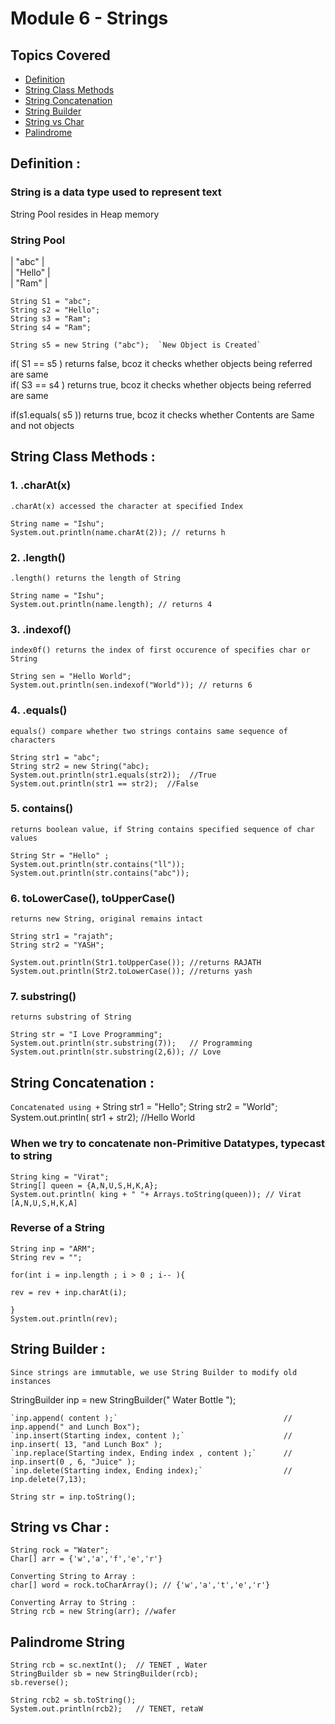 # Module 6 - Strings

## Topics Covered
- [Definition](#definition)
- [String Class Methods](#string_class)
- [String Concatenation](#string_concatenate)
- [String Builder](#string_builder)
- [String vs Char](#string_char)
- [Palindrome](#palindrome)

<a name="definition"></a>
## Definition : 
### String is a data type used to represent text

String Pool resides in Heap memory

### String Pool

|  "abc"        |    
|  "Hello"      |   
|   "Ram"       | 

    String S1 = "abc";
    String s2 = "Hello";
    String s3 = "Ram";
    String s4 = "Ram";

    String s5 = new String ("abc");  `New Object is Created`

if( S1 == s5 ) returns false, bcoz it checks whether objects being referred are same<br>
if( S3 == s4 ) returns true, bcoz it checks whether objects being referred are same

if(s1.equals( s5 )) returns true, bcoz it checks whether Contents are Same and not objects

<a name="string_class"></a>
## String Class Methods : 

### 1. .charAt(x)
`.charAt(x) accessed the character at specified Index`

    String name = "Ishu";
    System.out.println(name.charAt(2)); // returns h 

### 2. .length()
`.length() returns the length of String`

    String name = "Ishu";
    System.out.println(name.length); // returns 4

### 3. .indexof() 
`index0f() returns the index of first occurence of specifies char or String`

    String sen = "Hello World";
    System.out.println(sen.indexof("World")); // returns 6

### 4. .equals() 
`equals() compare whether two strings contains same sequence of characters`

    String str1 = "abc";
    String str2 = new String("abc);
    System.out.println(str1.equals(str2));  //True
    System.out.println(str1 == str2);  //False

### 5. contains()
`returns boolean value, if String contains specified sequence of char values`

    String Str = "Hello" ;
    System.out.println(str.contains("ll"));
    System.out.println(str.contains("abc"));

### 6. toLowerCase(), toUpperCase()
`returns new String, original remains intact`

    String str1 = "rajath";
    String str2 = "YASH";

    System.out.println(Str1.toUpperCase()); //returns RAJATH
    System.out.println(Str2.toLowerCase()); //returns yash

### 7. substring() 
`returns substring of String`

    String str = "I Love Programming";
    System.out.println(str.substring(7));   // Programming
    System.out.println(str.substring(2,6)); // Love


<a name="string_concatenate"></a>
## String Concatenation : 

`Concatenated using +`
    String str1 = "Hello";
    String str2 = "World";
    System.out.println( str1 + str2);  //Hello World

### When we try to concatenate non-Primitive Datatypes, typecast to string

    String king = "Virat";
    String[] queen = {A,N,U,S,H,K,A};
    System.out.println( king + " "+ Arrays.toString(queen)); // Virat [A,N,U,S,H,K,A]

### Reverse of a String

    String inp = "ARM";
    String rev = "";

    for(int i = inp.length ; i > 0 ; i-- ){
    
    rev = rev + inp.charAt(i);

    }
    System.out.println(rev);

<a name="string_builder"></a>
## String Builder :

`Since strings are immutable, we use String Builder to modify old instances`

StringBuilder inp = new StringBuilder(" Water Bottle ");

    `inp.append( content );`                                     // inp.append(" and Lunch Box");
    `inp.insert(Starting index, content );`                      // inp.insert( 13, "and Lunch Box" );
    `inp.replace(Starting index, Ending index , content );`      // inp.insert(0 , 6, "Juice" );
    `inp.delete(Starting index, Ending index);`                  // inp.delete(7,13);

    String str = inp.toString();

<a name="string_char"></a>
## String vs Char :

    String rock = "Water";
    Char[] arr = {'w','a','f','e','r'}

    Converting String to Array :
    char[] word = rock.toCharArray(); // {'w','a','t','e','r'}

    Converting Array to String :
    String rcb = new String(arr); //wafer

<a name="palindrome"></a>
## Palindrome String

    String rcb = sc.nextInt();  // TENET , Water
    StringBuilder sb = new StringBuilder(rcb);
    sb.reverse();

    String rcb2 = sb.toString();
    System.out.println(rcb2);   // TENET, retaW